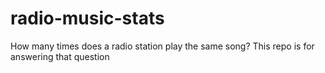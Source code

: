 # radio-music-stats
How many times does a radio station play the same song? This repo is for answering that question
